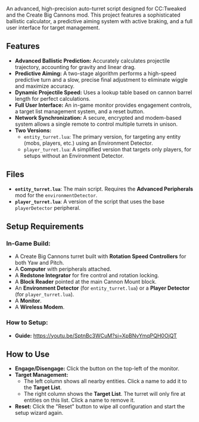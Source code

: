 An advanced, high-precision auto-turret script designed for CC:Tweaked and the Create Big Cannons mod. This project features a sophisticated ballistic calculator, a predictive aiming system with active braking, and a full user interface for target management.

## Features

- **Advanced Ballistic Prediction:** Accurately calculates projectile trajectory, accounting for gravity and linear drag.
- **Predictive Aiming:** A two-stage algorithm performs a high-speed predictive turn and a slow, precise final adjustment to eliminate wiggle and maximize accuracy.
- **Dynamic Projectile Speed:** Uses a lookup table based on cannon barrel length for perfect calculations.
- **Full User Interface:** An in-game monitor provides engagement controls, a target list management system, and a reset button.
- **Network Synchronization:** A secure, encrypted and modem-based system allows a single remote to control multiple turrets in unison.
- **Two Versions:**
    - `entity_turret.lua`: The primary version, for targeting any entity (mobs, players, etc.) using an Environment Detector.
    - `player_turret.lua`: A simplified version that targets only players, for setups without an Environment Detector.

## Files

- **`entity_turret.lua`**: The main script. Requires the **Advanced Peripherals** mod for the `environmentDetector`.
- **`player_turret.lua`**: A version of the script that uses the base `playerDetector` peripheral.

## Setup Requirements

### In-Game Build:
- A Create Big Cannons turret built with **Rotation Speed Controllers** for both Yaw and Pitch.
- A **Computer** with peripherals attached.
- A **Redstone Integrator** for fire control and rotation locking.
- A **Block Reader** pointed at the main Cannon Mount block.
- An **Environment Detector** (for `entity_turret.lua`) or a **Player Detector** (for `player_turret.lua`).
- A **Monitor**.
- A **Wireless Modem**.

### How to Setup:

- **Guide:** https://youtu.be/SptnBc3WCuM?si=XpBNvYmqPQH0OjQT

## How to Use

- **Engage/Disengage:** Click the button on the top-left of the monitor.
- **Target Management:**
    - The left column shows all nearby entities. Click a name to add it to the **Target List**.
    - The right column shows the **Target List**. The turret will only fire at entities on this list. Click a name to remove it.
- **Reset:** Click the "Reset" button to wipe all configuration and start the setup wizard again.
